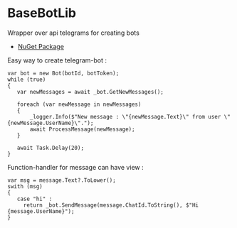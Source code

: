 # BaseBotLib
Wrapper over api telegrams for creating bots

- [NuGet Package](https://www.nuget.org/packages/BaseBotLib_Pilyukov)

Easy way to create telegram-bot :

    var bot = new Bot(botId, botToken);
    while (true)
    {
       var newMessages = await _bot.GetNewMessages();

       foreach (var newMessage in newMessages)
       {
           _logger.Info($"New message : \"{newMessage.Text}\" from user \"{newMessage.UserName}\".");
           await ProcessMessage(newMessage);
       }
       
       await Task.Delay(20);
    }
  
Function-handler for message can have view :
  
    var msg = message.Text?.ToLower();
    swith (msg)
    {
       case "hi" :
         return _bot.SendMessage(message.ChatId.ToString(), $"Hi {message.UserName}");
    }
